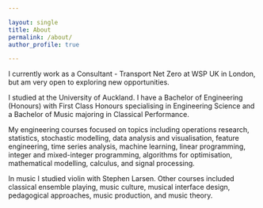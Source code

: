 ```yaml
---

layout: single
title: About
permalink: /about/
author_profile: true

---
```


I currently work as a Consultant - Transport Net Zero at WSP UK in London, but am very open to exploring new opportunities.

I studied at the University of Auckland. 
I have a Bachelor of Engineering (Honours) with First Class Honours specialising in Engineering Science and a Bachelor of Music majoring in Classical Performance.

My engineering courses focused on topics including operations research, statistics, stochastic modelling, data analysis and visualisation, feature engineering, time series analysis, machine learning, linear programming, integer and mixed-integer programming, algorithms for optimisation, mathematical modelling, calculus, and signal processing.

In music I studied violin with Stephen Larsen. Other courses included classical ensemble playing, music culture, musical interface design, pedagogical approaches, music production, and music theory.

